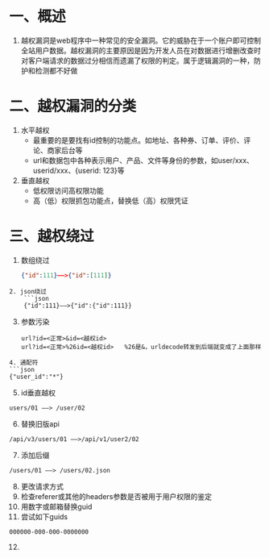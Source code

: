 # 一、概述
1. 越权漏洞是web程序中一种常见的安全漏洞。它的威胁在于一个账户即可控制全站用户数据。越权漏洞的主要原因是因为开发人员在对数据进行增删改查时对客户端请求的数据过分相信而遗漏了权限的判定。属于逻辑漏洞的一种，防护和检测都不好做
# 二、越权漏洞的分类
1. 水平越权
	- 最重要的是要找有id控制的功能点。如地址、各种券、订单、评价、评论、商家后台等
	- url和数据包中各种表示用户、产品、文件等身份的参数，如user/xxx、userid/xxx、{userid: 123}等
2. 垂直越权
	- 低权限访问高权限功能
	- 高（低）权限抓包功能点，替换低（高）权限凭证
# 三、越权绕过
1. 数组绕过
	```json
	{"id":111}——>{"id":[111]}
```
2. json绕过
	```json
	{"id":111}——>{"id":{"id":111}}
```
3. 参数污染
	```http
	url?id=<正常>&id=<越权id>
	url?id=<正常>%26id=<越权id>   %26是&，urldecode转发到后端就变成了上面那样
```
4. 通配符
```json
{"user_id":"*"}
```
5. id垂直越权
```
users/01 ——> /user/02
```
6. 替换旧版api
```
/api/v3/users/01 ——>/api/v1/user2/02
```
7. 添加后缀
```
/users/01 ——> /users/02.json
```
8. 更改请求方式
9. 检查referer或其他的headers参数是否被用于用户权限的鉴定
10. 用数字或邮箱替换guid
11. 尝试如下guids
```
000000-000-000-0000000
```
12. 